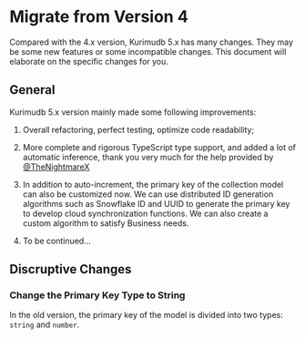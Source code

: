 # Migrate from Version 4

Compared with the 4.x version, Kurimudb 5.x has many changes. They may be some new features or some incompatible changes. This document will elaborate on the specific changes for you.

## General

Kurimudb 5.x version mainly made some following improvements:

1. Overall refactoring, perfect testing, optimize code readability;

2. More complete and rigorous TypeScript type support, and added a lot of automatic inference, thank you very much for the help provided by [@TheNightmareX](https://github.com/TheNightmareX)

3. In addition to auto-increment, the primary key of the collection model can also be customized now. We can use distributed ID generation algorithms such as Snowflake ID and UUID to generate the primary key to develop cloud synchronization functions. We can also create a custom algorithm to satisfy Business needs.

4. To be continued...

## Discruptive Changes

### Change the Primary Key Type to String

In the old version, the primary key of the model is divided into two types: `string` and `number`.